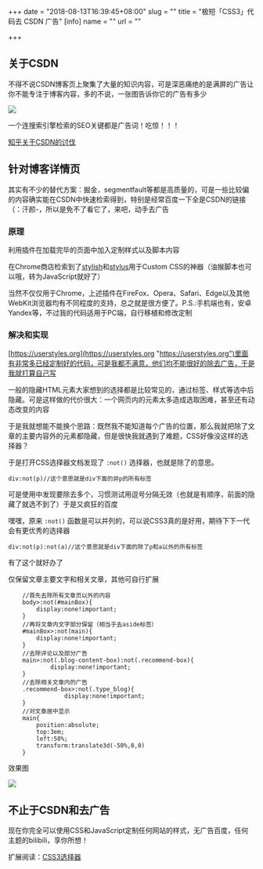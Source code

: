 +++
date = "2018-08-13T16:39:45+08:00"
slug = ""
title = "极短「CSS3」代码去 CSDN 广告"
[info]
name = ""
url = ""

+++
## 关于CSDN

不得不说CSDN博客页上聚集了大量的知识内容，可是深恶痛绝的是满屏的广告让你不能专注于博客内容，多的不说，一张图告诉你它的广告有多少

![](/img/CSDN.jpg)

一个连搜索引擎检索的SEO关键都是广告词！吃惊！！！

[知乎关于CSDN的讨伐](https://www.zhihu.com/question/52061495 "https://www.zhihu.com/question/52061495")

## 针对博客详情页

其实有不少的替代方案：掘金，segmentfault等都是高质量的，可是一些比较偏的内容确实能在CSDN中快速检索得到，特别是经常百度一下全是CSDN的链接（：汗颜-，所以是免不了看它了，来吧，动手去广告

### 原理

利用插件在加载完毕的页面中加入定制样式以及脚本内容

在Chrome商店检索到了[stylish](https://github.com/stylish-userstyles/stylish/)和[stylus](https://github.com/openstyles/stylus)用于Custom CSS的神器（油猴脚本也可以哦，转为JavaScript就好了）

当然不仅仅用于Chrome，上述插件在FireFox、Opera、Safari、Edge以及其他WebKit浏览器均有不同程度的支持，总之就是很方便了。P.S.:手机端也有，安卓Yandex等，不过我的代码适用于PC端，自行移植和修改定制

### 解决和实现

[https://userstyles.org](https://userstyles.org "https://userstyles.org")里面有非常多已经定制好的代码，可是我都不满意，他们均不能很好的除去广告，于是我就打算自己写

一般的隐藏HTML元素大家想到的选择都是比较常见的，通过标签、样式等选中后隐藏。可是这样做的代价很大：一个网页内的元素太多造成选取困难，甚至还有动态改变的内容

于是我就想能不能换个思路：既然我不能知道每个广告的位置，那么我就把除了文章的主要内容外的元素都隐藏，但是很快我就遇到了难题，CSS好像没这样的选择器？

于是打开CSS选择器文档发现了 `:not()` 选择器，也就是除了的意思。

    div:not(p)//这个意思就是div下面的非p的所有标签

可是使用中发现要除去多个，习惯测试用逗号分隔无效（也就是有顺序，前面的隐藏了就选不到了）于是又疯狂的百度

嘿嘿，原来 `:not()` 函数是可以并列的，可以说CSS3真的是好用，期待下下一代会有更优秀的选择器

    div:not(p):not(a)//这个意思就是div下面的除了p和a以外的所有标签

有了这个就好办了

仅保留文章主要文字和相关文章，其他可自行扩展

        //首先去除所有文章页以外的内容
        body>:not(#mainBox){
            display:none!important;
        }
        //再将文章内文字部分保留（相当于去aside标签）
        #mainBox>:not(main){
            display:none!important;
        }
        //去除评论以及部分广告
        main>:not(.blog-content-box):not(.recommend-box){
                display:none!important;
        }
        //去除相关文章内的广告
        .recommend-box>:not(.type_blog){
                    display:none!important;
        }
        //对文章居中显示
        main{
            position:absolute;
            top:3em;
            left:50%;
            transform:translate3d(-50%,0,0)
        }

效果图

![](/img/CSDN-1.jpg)

## 不止于CSDN和去广告

现在你完全可以使用CSS和JavaScript定制任何网站的样式，无广告百度，任何主题的bilibili，享你所想！

扩展阅读：[CSS3选择器](http://www.w3school.com.cn/cssref/css_selectors.asp)